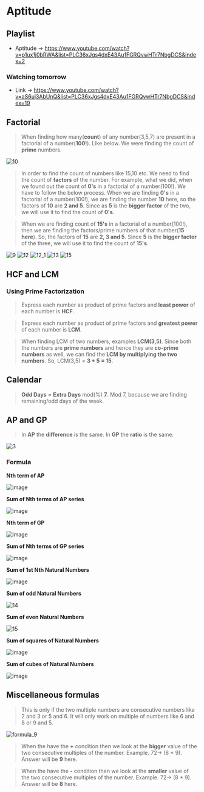# Aptitude

## Playlist

* Aptitude  -> https://www.youtube.com/watch?v=p1ux1j0bRWA&list=PLC36xJgs4dxE43Au1FGRQvwHTr7NbgDCS&index=2

### Watching tomorrow

* Link -> https://www.youtube.com/watch?v=aS6uj3AbUnQ&list=PLC36xJgs4dxE43Au1FGRQvwHTr7NbgDCS&index=19

## Factorial

> When finding how many(**count**) of any number(3,5,7) are present in a factorial of a number(**100!**). Like below. We were finding the count of **prime** numbers.

![10](https://user-images.githubusercontent.com/54589605/202851225-671e743a-4f8d-41c0-bb3f-297ccda733b0.png)

> In order to find the count of numbers like 15,10 etc. We need to find the count of **factors** of the number. For example, what we did, when we found out the count of **0's** in a factorial of a number(100!). We have to follow the below process. When we are finding **0's** in a factorial of a number(100!), we are finding the number **10** here, so the factors of **10** are **2 and 5**. Since as **5** is the **bigger factor** of the two, we will use it to find the  count of **0's**.

> When we are finding count of **15's** in a factorial of a number(100!), then we are finding the factors/prime numbers of that number(**15 here**). So, the factors of **15** are **2, 3 and 5**. Since **5** is the **bigger factor** of the three, we will use it to find the  count of **15's**.

![9](https://user-images.githubusercontent.com/54589605/202851215-0290ae41-a68f-4d84-9fa8-984a835ed78a.png)
![12](https://user-images.githubusercontent.com/54589605/202851321-1ccd4cd8-dcfe-4e53-b2f6-af1584051033.png)
![12_1](https://user-images.githubusercontent.com/54589605/202851325-510c9670-4d96-4780-a518-9ea07d453720.png)
![13](https://user-images.githubusercontent.com/54589605/202853545-350de715-0540-400c-a053-4031e44a0cd0.png)
![15](https://user-images.githubusercontent.com/54589605/202853637-d8cbd967-d7fb-4d9e-a356-3a8b30d94c6e.png)

## HCF and LCM

### Using Prime Factorization

> Express each number as product of prime factors and **least power** of each number is **HCF**.

> Express each number as product of prime factors and **greatest power** of each number is **LCM**.

> When finding LCM of two numbers, examples **LCM(3,5)**. Since both the numbers are **prime numbers** and hence they are **co-prime numbers** as well, we can find the **LCM by multiplying the two numbers**. So, LCM(3,5) = **3 * 5 = 15**.


## Calendar

> **Odd Days** = **Extra Days** mod(%) **7**.
> Mod 7, because we are finding remaining/odd days of the week.

## AP and GP
> In **AP** the **difference** is the same.
> In **GP** the **ratio** is the same.

![3](https://user-images.githubusercontent.com/54589605/203780517-78ce89e0-e848-49d4-bb84-6c200bf62e29.png)

### Formula

**Nth term of AP**

![image](https://user-images.githubusercontent.com/54589605/203781019-5d4657cf-47d3-433d-ba5b-229a095b3add.png)


**Sum of Nth terms of AP series**

![image](https://user-images.githubusercontent.com/54589605/203780852-59ee3758-5abb-4991-a226-da7a1373ceaa.png)

**Nth term of GP**

![image](https://user-images.githubusercontent.com/54589605/203781172-291dd2b4-dfe5-48ab-950c-41be0578ec0e.png)

**Sum of Nth terms of GP series**

![image](https://user-images.githubusercontent.com/54589605/203781335-3ac3d7df-640e-466e-915d-157d586415a4.png)

**Sum of 1st Nth Natural Numbers**

![image](https://user-images.githubusercontent.com/54589605/203793483-4bb37996-f705-453a-9722-661ca2fdc864.png)

**Sum of odd Natural Numbers**

![14](https://user-images.githubusercontent.com/54589605/203793813-9b6555d6-9807-45b6-8a29-d801679b26d6.png)

**Sum of even Natural Numbers**

![15](https://user-images.githubusercontent.com/54589605/203793933-7fb29841-918e-49ef-b0be-c7b8efa24b57.png)

**Sum of squares of Natural Numbers**

![image](https://user-images.githubusercontent.com/54589605/203794109-6d9869c1-483c-491b-a3fd-73e88744bb43.png)

**Sum of cubes of Natural Numbers**

![image](https://user-images.githubusercontent.com/54589605/203794241-bc479a61-6f06-43f6-b969-f03674e85df9.png)

## Miscellaneous formulas

> This is only if the two multiple numbers are consecutive numbers like 2 and 3 or 5 and 6. It will only work on multiple of numbers like 6 and 8 or 9 and 5.

![formula_9](https://user-images.githubusercontent.com/54589605/204090963-c1530d15-a8ce-41b5-b402-d8169a388230.png)

> When the have the **+** condition then we look at the **bigger** value of the two consecutive multiples of the number. Example. 72-> (8 * 9). Answer will be **9** here.

>When the have the **-** condition then we look at the **smaller** value of the two consecutive multiples of the number. Example. 72-> (8 * 9). Answer will be **8** here.
















